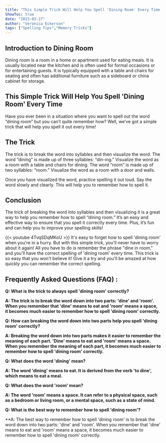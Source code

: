 ```yaml
---
title: "This Simple Trick Will Help You Spell 'Dining Room' Every Time - You Won't Believe How Easy It Is!"
ShowToc: true 
date: "2023-03-27"
author: "Veronica Eckerson" 
tags: ["Spelling Tips","Memory Tricks"]
---
```

## Introduction to Dining Room

Dining room is a room in a home or apartment used for eating meals. It is usually located near the kitchen and is often used for formal occasions or for entertaining guests. It is typically equipped with a table and chairs for seating and often has additional furniture such as a sideboard or china cabinet for storage.

## This Simple Trick Will Help You Spell 'Dining Room' Every Time

Have you ever been in a situation where you want to spell out the word “dining room” but you can’t quite remember how? Well, we’ve got a simple trick that will help you spell it out every time!

## The Trick

The trick is to break the word into syllables and then visualize the word. The word “dining” is made up of three syllables: “din-ing.” Visualize the word as a room with a table and chairs for dining. The word “room” is made up of two syllables: “room.” Visualize the word as a room with a door and walls.

Once you have visualized the word, practice spelling it out loud. Say the word slowly and clearly. This will help you to remember how to spell it.

## Conclusion

The trick of breaking the word into syllables and then visualizing it is a great way to help you remember how to spell “dining room.” It’s an easy and effective way to ensure that you spell it correctly every time. Plus, it’s fun and can help you to improve your spelling skills!

{{< youtube 4TvqSDqMKoU >}} 
It's easy to forget how to spell 'dining room' when you're in a hurry. But with this simple trick, you'll never have to worry about it again! All you have to do is remember the phrase "dine in room," and you'll have the correct spelling of 'dining room' every time. This trick is so easy that you won't believe it! Give it a try and you'll be amazed at how quickly you can remember the correct spelling.

## Frequently Asked Questions (FAQ) :
**Q: What is the trick to always spell 'dining room' correctly?**

**A: The trick is to break the word down into two parts: 'dine' and 'room'. When you remember that 'dine' means to eat and 'room' means a space, it becomes much easier to remember how to spell 'dining room' correctly.**

**Q: How can breaking the word down into two parts help you spell 'dining room' correctly?**

**A: Breaking the word down into two parts makes it easier to remember the meaning of each part. 'Dine' means to eat and 'room' means a space. When you remember the meaning of each part, it becomes much easier to remember how to spell 'dining room' correctly.**

**Q: What does the word 'dining' mean?**

**A: The word 'dining' means to eat. It is derived from the verb 'to dine', which means to eat a meal.**

**Q: What does the word 'room' mean?**

**A: The word 'room' means a space. It can refer to a physical space, such as a bedroom or living room, or a mental space, such as a state of mind.**

**Q: What is the best way to remember how to spell 'dining room'?**

**A: The best way to remember how to spell 'dining room' is to break the word down into two parts: 'dine' and 'room'. When you remember that 'dine' means to eat and 'room' means a space, it becomes much easier to remember how to spell 'dining room' correctly.





